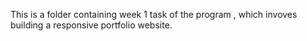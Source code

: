 This is a folder containing week 1 task of the program , which invoves building a responsive portfolio website.
